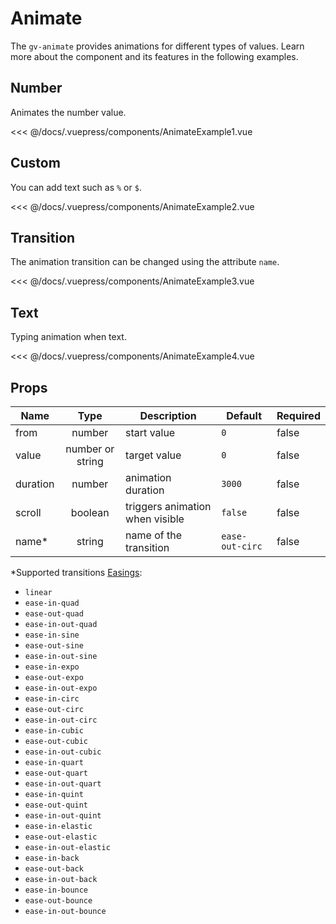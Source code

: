 # Animate

The `gv-animate` provides animations for different types of values. Learn more about the component and its features in the following examples.

## Number

Animates the number value.

<animate-example-1 />

<<< @/docs/.vuepress/components/AnimateExample1.vue

## Custom

You can add text such as `%` or `$`.

<animate-example-2 />

<<< @/docs/.vuepress/components/AnimateExample2.vue

## Transition

The animation transition can be changed using the attribute `name`.

<animate-example-3 />

<<< @/docs/.vuepress/components/AnimateExample3.vue

## Text

Typing animation when text.

<animate-example-4 />

<<< @/docs/.vuepress/components/AnimateExample4.vue

## Props

| Name     |       Type       | Description                     | Default         | Required |
| -------- | :--------------: | ------------------------------- | --------------- | -------- |
| from     |      number      | start value                     | `0`             | false    |
| value    | number or string | target value                    | `0`             | false    |
| duration |      number      | animation duration              | `3000`          | false    |
| scroll   |     boolean      | triggers animation when visible | `false`         | false    |
| name\*   |      string      | name of the transition          | `ease-out-circ` | false    |

\*Supported transitions [Easings](https://easings.net):

- `linear`
- `ease-in-quad`
- `ease-out-quad`
- `ease-in-out-quad`
- `ease-in-sine`
- `ease-out-sine`
- `ease-in-out-sine`
- `ease-in-expo`
- `ease-out-expo`
- `ease-in-out-expo`
- `ease-in-circ`
- `ease-out-circ`
- `ease-in-out-circ`
- `ease-in-cubic`
- `ease-out-cubic`
- `ease-in-out-cubic`
- `ease-in-quart`
- `ease-out-quart`
- `ease-in-out-quart`
- `ease-in-quint`
- `ease-out-quint`
- `ease-in-out-quint`
- `ease-in-elastic`
- `ease-out-elastic`
- `ease-in-out-elastic`
- `ease-in-back`
- `ease-out-back`
- `ease-in-out-back`
- `ease-in-bounce`
- `ease-out-bounce`
- `ease-in-out-bounce`
